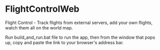 # FlightControlWeb
Flight Control - Track flights from external servers, add your own flights, watch them all on the world map.

Run build_and_run.bat file to run the app, then from the window that pops up, copy and paste the link to your browser's address bar.
